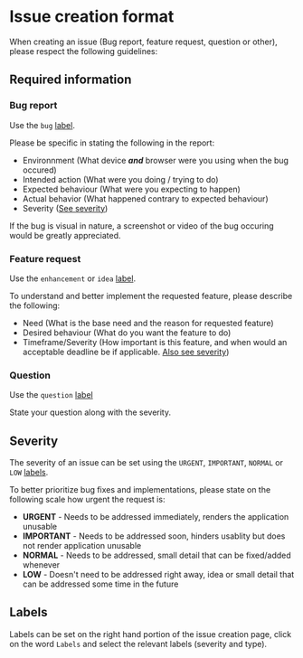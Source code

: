# Issue creation format
When creating an issue (Bug report, feature request, question or other), please respect the following guidelines:

## Required information
### Bug report
Use the `bug` [label](#labels).

Please be specific in stating the following in the report:
- Environnment (What device _**and**_ browser were you using when the bug occured)
- Intended action (What were you doing / trying to do)
- Expected behaviour (What were you expecting to happen)
- Actual behavior (What happened contrary to expected behaviour)
- Severity ([See severity](#severity))

If the bug is visual in nature, a screenshot or video of the bug occuring would be greatly appreciated.

### Feature request
Use the `enhancement` or `idea` [label](#labels).

To understand and better implement the requested feature, please describe the following:
- Need (What is the base need and the reason for requested feature)
- Desired behaviour (What do you want the feature to do)
- Timeframe/Severity (How important is this feature, and when would an acceptable deadline be if applicable. [Also see severity](#severity))

### Question
Use the `question` [label](#labels)

State your question along with the severity.

## Severity
The severity of an issue can be set using the `URGENT`, `IMPORTANT`, `NORMAL` or `LOW` [labels](#labels).

To better prioritize bug fixes and implementations, please state on the following scale how urgent the request is:

- **URGENT** - Needs to be addressed immediately, renders the application unusable
- **IMPORTANT** - Needs to be addressed soon, hinders usablity but does not render application unusable
- **NORMAL** - Needs to be addressed, small detail that can be fixed/added whenever
- **LOW** - Doesn't need to be addressed right away, idea or small detail that can be addressed some time in the future

## Labels
Labels can be set on the right hand portion of the issue creation page, click on the word `Labels` and select the relevant labels (severity and type).